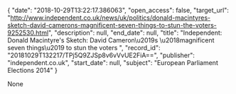 {
  "date": "2018-10-29T13:22:17.386063", 
  "open_access": false, 
  "target_url": "http://www.independent.co.uk/news/uk/politics/donald-macintyres-sketch-david-camerons-magnificent-seven-things-to-stun-the-voters-9252530.html", 
  "description": null, 
  "end_date": null, 
  "title": "Independent:  Donald Macintyre's Sketch: David Cameron\u2019s \u2018magnificent seven things\u2019 to stun the voters ", 
  "record_id": "20181029T132217/TPj5Q9ZJSp8v6vVvUE2FiA==", 
  "publisher": "independent.co.uk", 
  "start_date": null, 
  "subject": "European Parliament Elections 2014"
}

None